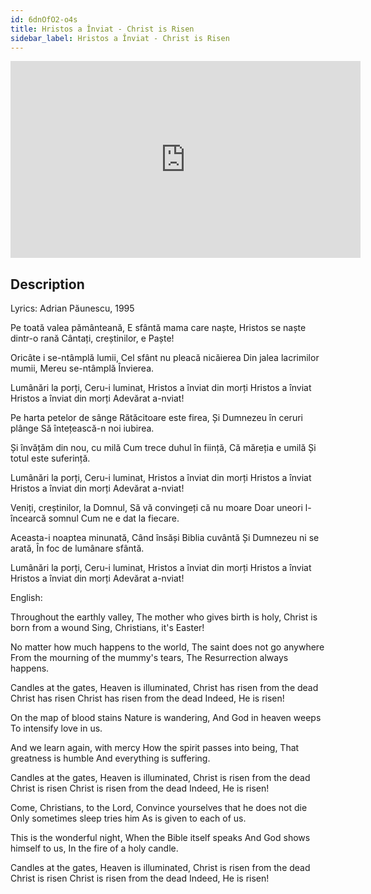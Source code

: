 ```yaml
---
id: 6dnOfO2-o4s
title: Hristos a Înviat - Christ is Risen
sidebar_label: Hristos a Înviat - Christ is Risen
---
```


<iframe
  width="560"
  height="315"
  src="https://www.youtube.com/embed/6dnOfO2-o4s"
  title="YouTube video player"
  frameborder="0"
  allow="accelerometer; autoplay; clipboard-write; encrypted-media; gyroscope; picture-in-picture; web-share"
  referrerpolicy="strict-origin-when-cross-origin"
  allowfullscreen
></iframe>

## Description

Lyrics: Adrian Păunescu, 1995

Pe toată valea pământeană,
E sfântă mama care naște,
Hristos se naște dintr-o rană
Cântați, creștinilor, e Paște!

Oricâte i se-ntâmplă lumii,
Cel sfânt nu pleacă nicăierea
Din jalea lacrimilor mumii,
Mereu se-ntâmplă Învierea.

Lumânări la porți,
Ceru-i luminat,
Hristos a înviat din morți
Hristos a înviat
Hristos a înviat din morți
Adevărat a-nviat!


Pe harta petelor de sânge
Rătăcitoare este firea,
Și Dumnezeu în ceruri plânge
Să întețească-n noi iubirea.

Și învățăm din nou, cu milă
Cum trece duhul în ființă,
Că măreția e umilă
Și totul este suferință.

Lumânări la porți,
Ceru-i luminat,
Hristos a înviat din morți
Hristos a înviat
Hristos a înviat din morți
Adevărat a-nviat!


Veniți, creștinilor, la Domnul,
Să vă convingeți că nu moare
Doar uneori l-încearcă somnul
Cum ne e dat la fiecare.

Aceasta-i noaptea minunată,
Când însăși Biblia cuvântă
Și Dumnezeu ni se arată,
În foc de lumânare sfântă.

Lumânări la porți,
Ceru-i luminat,
Hristos a înviat din morți
Hristos a înviat
Hristos a înviat din morți
Adevărat a-nviat!

English:

Throughout the earthly valley,
The mother who gives birth is holy,
Christ is born from a wound
Sing, Christians, it's Easter!

No matter how much happens to the world,
The saint does not go anywhere
From the mourning of the mummy's tears,
The Resurrection always happens.

Candles at the gates,
Heaven is illuminated,
Christ has risen from the dead
Christ has risen
Christ has risen from the dead
Indeed, He is risen!

On the map of blood stains
Nature is wandering,
And God in heaven weeps
To intensify love in us.

And we learn again, with mercy
How the spirit passes into being,
That greatness is humble
And everything is suffering.

Candles at the gates,
Heaven is illuminated,
Christ is risen from the dead
Christ is risen
Christ is risen from the dead
Indeed, He is risen!

Come, Christians, to the Lord,
Convince yourselves that he does not die
Only sometimes sleep tries him
As is given to each of us.

This is the wonderful night,
When the Bible itself speaks
And God shows himself to us,
In the fire of a holy candle.

Candles at the gates,
Heaven is illuminated,
Christ is risen from the dead
Christ is risen
Christ is risen from the dead
Indeed, He is risen!
